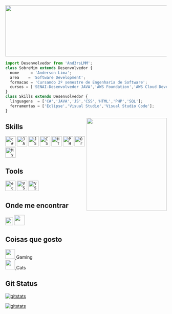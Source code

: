 <img align="top" width="1080" height="160" src="https://parafraseandolivros.com.br/wp-content/uploads/2015/11/matrix.gif" />

```js
import Desenvolvedor from 'And3rsLMM';
class SobreMim extends Desenvolvedor {
  nome     = 'Anderson Lima';
  area    = 'Software Development';
  formacao = 'Cursando 2º semestre de Engenharia de Software';
  cursos = ['SENAI-Desenvolvedor JAVA','AWS Foundation','AWS Cloud Developing','TEX Fullstack JS Developer'];
}
class Skills extends Desenvolvedor {
  linguagens  = ['C#','JAVA','JS','CSS','HTML','PHP','SQL'];
  ferramentas = ['Eclipse','Visual Studio','Visual Studio Code'];
}
```
<img align="right" width="250" height="290" src="https://c.tenor.com/_DOBjnGspYAAAAAC/code-coding.gif" />

## **Skills**
<code><img height="32" src="https://iconape.com/wp-content/files/sh/51404/png/c--4.png" alt="c#"/></code>
<code><img height="32" src="https://www.seekpng.com/png/full/223-2231845_logo-java-java-icon.png" alt="JAVA"/></code>
<code><img height="32" src="https://iconape.com/wp-content/files/vr/353405/png/javascript-js-logo.png" alt="JS"/></code>
<code><img height="32" src="https://iconape.com/wp-content/files/vt/353246/png/css-3-logo.png" alt="CSS"/></code>
<code><img height="32" src="https://iconape.com/wp-content/files/qr/67382/png/html-5.png" alt="HTML"/></code>
<code><img height="32" src="https://iconape.com/wp-content/files/yu/353167/png/php-logo.png" alt="PHP"/></code>
<code><img height="32" src="https://iconape.com/wp-content/files/ns/352128/png/oracle-database-logo.png" alt="OracleSQL"/></code>
<code><img height="32" src="https://iconape.com/wp-content/files/ae/183769/png/mysql-logo.png" alt="MySQL"/></code>

## **Tools**
<code><img height="32" src="https://user-images.githubusercontent.com/11943860/46922575-7017cf80-cfe1-11e8-845a-0cd198fb546c.png" alt="eclipse"/></code>
<code><img height="32" src="https://upload.wikimedia.org/wikipedia/commons/5/59/Visual_Studio_Icon_2019.svg" alt="VS"/></code>
<code><img height="32" src="https://upload.wikimedia.org/wikipedia/commons/9/9a/Visual_Studio_Code_1.35_icon.svg" alt="VSC"/></code>

## **Onde me encontrar**
<p align="left">
  <a href="mailto:andersonlimam.al@gmail.com" alt="Gmail">
  <img height="24" src="https://iconape.com/wp-content/files/rr/353408/png/google-gmail-logo.png" /></a>
  <a href="https://www.linkedin.com/in/anderson-lima-de-menezes-08a8541ab/" alt="Linkedin">
  <img height="32" src="https://iconape.com/wp-content/files/ot/76245/png/linkedin-icon.png" /></a>

## **Coisas que gosto**
<p align="left">
  <a href="https://steamcommunity.com/id/D34DPoOLy/" alt="Steam" >
  <img height="30" src="https://iconape.com/wp-content/files/rq/98762/png/steam-icon-logo.png"> </a>
  Gaming </br>
  <a href="https://steamcommunity.com/id/D34DPoOLy/" alt="Steam" >
  <img height="30" src="https://icon-icons.com/downloadimage.php?id=180223&root=2836/PNG/512/&file=pet_cat_icon_180223.png"> </a>
  Cats
  
  ## **Git Status**  
  [![gitstats](https://github-readme-stats.vercel.app/api?username=And3rsLMM&show_icons=true&theme=merko&hide_title=true&text_color=#42f548&icons_color=#42f548)](https://github.com/anuraghazra/github-readme-stats)

  [![gitstats](https://github-readme-stats.vercel.app/api/top-langs/?username=And3rsLMM&hide=html&layout=compact&theme=merko)](https://github.com/anuraghazra/github-readme-stats)
